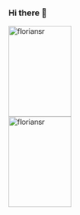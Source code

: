 ### Hi there 👋

<div class="row">
<img width=50% height="180em" src="https://github-readme-stats.vercel.app/api/top-langs/?username=floriansr&layout=compact&hide=html" alt="floriansr" data-canonical-src="https://github-readme-stats-eight-theta.vercel.app/api? ; theme=vue&amp;show_icons=true&amp;include_all_commits=true&amp;count_private=true" style="max-width:100%; ">
 <img width=50% height="180em" src="https://github-readme-stats.vercel.app/api?username=floriansr&show_icons=true" alt="floriansr" data-canonical-src="https://github-readme-stats-eight-theta.vercel.app/api/top-langs/;theme=vue&amp;layout=compact&amp;exclude_lang=java+r" style="max-width:100%;">
 </div>
